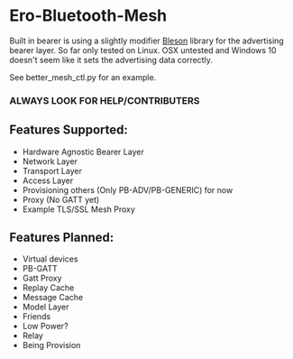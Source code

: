 # Ero-Bluetooth-Mesh
Built in bearer is using a slightly modifier [Bleson](https://github.com/TheCellule/python-bleson) library for the advertising bearer layer. So far only tested on Linux. OSX untested and Windows 10 doesn't seem like it sets the advertising data correctly.

See better_mesh_ctl.py for an example.

### ALWAYS LOOK FOR HELP/CONTRIBUTERS ###

## Features Supported:
- Hardware Agnostic Bearer Layer 
- Network Layer
- Transport Layer
- Access Layer
- Provisioning others (Only PB-ADV/PB-GENERIC) for now
- Proxy (No GATT yet)
- Example TLS/SSL Mesh Proxy

## Features Planned:
- Virtual devices
- PB-GATT
- Gatt Proxy
- Replay Cache
- Message Cache
- Model Layer
- Friends
- Low Power?
- Relay
- Being Provision
